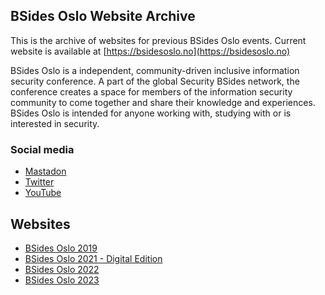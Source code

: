 ## BSides Oslo Website Archive

This is the archive of websites for previous BSides Oslo events. Current website is available at [https://bsidesoslo.no](https://bsidesoslo.no)

BSides Oslo is a independent, community-driven inclusive information security conference. A part of the global Security BSides network, the conference creates a space for members of the information security community to come together and share their knowledge and experiences. BSides Oslo is intended for anyone working with, studying with or is interested in security.

### Social media

 * [Mastadon](https://infosec.exchange/@bsidesoslo)
 * [Twitter](https://twitter.com/oslobsides)
 * [YouTube](https://www.youtube.com/channel/UC6kTOacrQTu1ahmRCvXhhrA)

## Websites

 * [BSides Oslo 2019](https://2019.bsidesoslo.no)
 * [BSides Oslo 2021 - Digital Edition](https://2021.bsidesoslo.no)
 * [BSides Oslo 2022](https://2022.bsidesoslo.no)
 * [BSides Oslo 2023](https://2023.bsidesoslo.no)


